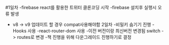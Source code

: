 #1일차
 -firebase react를 활용한 트위터 클론코딩 시작
 -firebase 설치후 실행시 오류 발생
 - v8 -> v9 업데이트 할 경우 compat사용해야함
2일차
 -비밀키 숨기기 진행
 -Hooks 사용
 -react-router-dom 사용
 -이전 버전이랑 최신버전 변경됨 switch -> routes로 변경
 -책 진행을 위해 다운그레이드 진행하기로 결정
